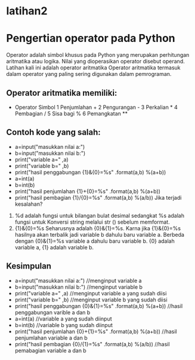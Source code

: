 # latihan2

# Pengertian operator pada Python
Operator adalah simbol khusus pada Python yang merupakan perhitungan aritmatika atau logika. Nilai yang dioperasikan operator disebut operand. Latihan kali ini adalah operator aritmatika Operator aritmatika termasuk dalam operator yang paling sering digunakan dalam pemrograman.

## Operator aritmatika memiliki:
-	Operator Simbol 1 Penjumlahan + 2 Pengurangan - 3 Perkalian * 4 Pembagian / 5 Sisa bagi % 6 Pemangkatan **

## Contoh kode yang salah:
- a=input("masukkan nilai a:")
- b=input("masukkan nilai b:")
- print("variable a=" ,a)
- print("variable b=" ,b)
- print("hasil penggabungan {1}&{0}=%s" .format(a,b) %(a+b))
- a=int(a)
- b=int(b)
- print("hasil penjumlahan {1}+{0}=%s" .format(a,b) %(a+b))
- print("hasil pembagian {1}/{0}=%s" .format(a,b) %(a/b))
Jika terjadi kesalahan?
1.	%d adalah fungsi untuk bilangan bulat desimal sedangkat %s adalah fungsi untuk Konversi string melalui str () sebelum memformat.
2.	{1}&{0}=%s Seharusnya adalah {0}&{1}=%s. Karna jika {1}&{0}=%s hasilnya akan terbalik jadi variable b dahulu baru variable a. Berbeda dengan {0}&{1}=%s variable a dahulu baru variable b. {0} adalah variable a, {1} adalah variable b.

## Kesimpulan
- a=input("masukkan nilai a:") //menginput variable a
- b=input("masukkan nilai b:") //menginput variable b
- print("variable a=" ,a) //menginput variable a yang sudah diisi
- print("variable b=" ,b) //menginput variable b yang sudah diisi
- print("hasil penggabungan {0}&{1}=%s" .format(a,b) %(a+b)) //hasil penggabungan varible a dan b
- a=int(a) //variable a yang sudah diinput
- b=int(b) //variable b yang sudah diinput
- print("hasil penjumlahan {0}+{1}=%s" .format(a,b) %(a+b)) //hasil penjumlahan variable a dan b
- print("hasil pembagian {0}/{1}=%s" .format(a,b) %(a/b)) //hasil pemabagian variable a dan b



